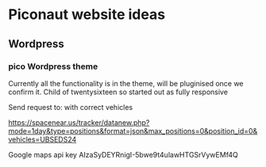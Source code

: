 # Piconaut website ideas 

## Wordpress 

### pico Wordpress theme

Currently all the functionality is in the theme, will be pluginised once we confirm it. 
Child of twentysixteen so started out as fully responsive


Send request to:
with correct vehicles

https://spacenear.us/tracker/datanew.php?mode=1day&type=positions&format=json&max_positions=0&position_id=0&vehicles=UBSEDS24

Google maps api key
AIzaSyDEYRnigI-5bwe9t4ulawHTGSrVywEMf4Q